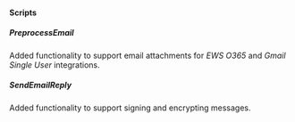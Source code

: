 
#### Scripts
##### PreprocessEmail
Added functionality to support email attachments for *EWS O365* and *Gmail Single User* integrations.
##### SendEmailReply
Added functionality to support signing and encrypting messages.
